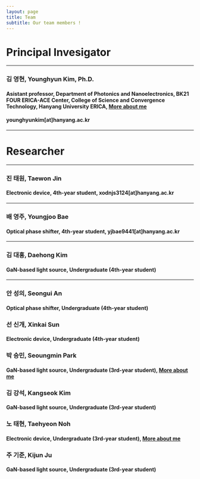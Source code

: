 ```yaml
---
layout: page
title: Team
subtitle: Our team members !
---
```


# Principal Invesigator
---
### 김 영현, Younghyun Kim, Ph.D.
#### Asistant professor, Department of Photonics and Nanoelectronics, BK21 FOUR ERICA-ACE Center, College of Science and Convergence Technology, Hanyang University ERICA, [More about me](https://yh2424.github.io/people/younghyunkim) 
#### younghyunkim[at]hanyang.ac.kr
---
<!--- 
| ![image](https://user-images.githubusercontent.com/32427749/127579757-95fe1d97-7820-4485-acfe-42483abd727e.png) | 김영현, Younghyun Kim, Ph.D. |
--->


# Researcher
---
### 진 태원, Taewon Jin
#### Electronic device, 4th-year student, xodnjs3124[at]hanyang.ac.kr
---

### 배 영주, Youngjoo Bae
#### Optical phase shifter, 4th-year student, yjbae9441[at]hanyang.ac.kr
---

### 김 대홍, Daehong Kim
#### GaN-based light source, Undergraduate (4th-year student)
---

### 안 성의, Seongui An
#### Optical phase shifter, Undergraduate (4th-year student)

### 선 신개, Xinkai Sun
#### Electronic device, Undergraduate (4th-year student)

### 박 승민, Seoungmin Park
#### GaN-based light source, Undergraduate (3rd-year student), [More about me](https://yh2424.github.io/people/seoungminpark)

### 김 강석, Kangseok Kim 
#### GaN-based light source, Undergraduate (3rd-year student)

### 노 태현, Taehyeon Noh
#### Electronic device, Undergraduate (3rd-year student), [More about me](https://yh2424.github.io/people/NTH)  

### 주 기준, Kijun Ju
#### GaN-based light source, Undergraduate (3rd-year student)

